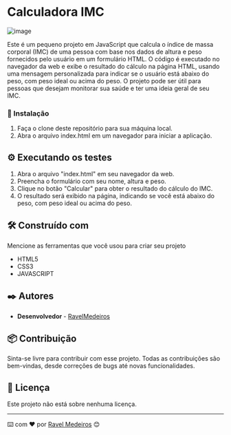 # Calculadora IMC

![image](https://user-images.githubusercontent.com/112495220/223199071-711da236-aa3f-471b-a966-58bd8d5b75a3.png)


Este é um pequeno projeto em JavaScript que calcula o índice de massa corporal (IMC) de uma pessoa com base nos dados de altura e peso fornecidos pelo usuário em um formulário HTML. O código é executado no navegador da web e exibe o resultado do cálculo na página HTML, usando uma mensagem personalizada para indicar se o usuário está abaixo do peso, com peso ideal ou acima do peso. O projeto pode ser útil para pessoas que desejam monitorar sua saúde e ter uma ideia geral de seu IMC.

### 🔧 Instalação

1. Faça o clone deste repositório para sua máquina local.
2. Abra o arquivo index.html em um navegador para iniciar a aplicação.

## ⚙️ Executando os testes

1. Abra o arquivo "index.html" em seu navegador da web.
2. Preencha o formulário com seu nome, altura e peso.
3. Clique no botão "Calcular" para obter o resultado do cálculo do IMC.
4. O resultado será exibido na página, indicando se você está abaixo do peso, com peso ideal ou acima do peso.

## 🛠️ Construído com

Mencione as ferramentas que você usou para criar seu projeto

* HTML5
* CSS3
* JAVASCRIPT

## ✒️ Autores   

* **Desenvolvedor** - [RavelMedeiros](https://github.com/RavelMedeiros)

## 📦 Contribuição

Sinta-se livre para contribuir com esse projeto. Todas as contribuições são bem-vindas, desde correções de bugs até novas funcionalidades.

## 📄 Licença

Este projeto não está sobre nenhuma licença.

---
⌨️ com ❤️ por [Ravel Medeiros](https://gist.github.com/RavelMedeiros) 😊
